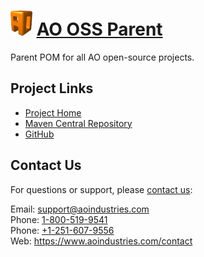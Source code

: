 # [<img src="ao-logo.png" alt="AO Logo" width="35" height="40">](https://www.aoindustries.com/) [AO OSS Parent](https://www.aoindustries.com/ao-oss-parent/)
Parent POM for all AO open-source projects.

## Project Links
* [Project Home](https://www.aoindustries.com/ao-oss-parent/)
* [Maven Central Repository](https://search.maven.org/#search|gav|1|g:%22com.aoindustries%22%20AND%20a:%22ao-oss-parent%22)
* [GitHub](https://github.com/aoindustries/ao-oss-parent)

## Contact Us
For questions or support, please [contact us](https://www.aoindustries.com/contact):

Email: [support@aoindustries.com](mailto:support@aoindustries.com)  
Phone: [1-800-519-9541](tel:1-800-519-9541)  
Phone: [+1-251-607-9556](tel:+1-251-607-9556)  
Web: https://www.aoindustries.com/contact
